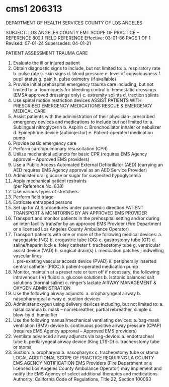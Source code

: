 # cms1 206313

DEPARTMENT OF HEALTH SERVICES 
COUNTY OF LOS ANGELES 
 
SUBJECT:  LOS ANGELES COUNTY EMT SCOPE OF PRACTICE –  REFERENCE 802.1 
FIELD REFERENCE 
Effective: 03-01-86  PAGE 1 OF 1 
Revised: 07-01-24 
Supersedes: 04-01-21 
 
PATIENT ASSESSMENT TRAUMA CARE 
1. Evaluate the ill or injured patient 
2. Obtain diagnostic signs to include, but not limited to: 
a. respiratory rate 
b. pulse rate 
c. skin signs 
d. blood pressure 
e. level of consciousness 
f. pupil status 
g. pain 
h. pulse oximetry (if available) 
1. Provide initial prehospital emergency trauma care 
including, but not limited to: 
a. tourniquets for bleeding control 
b. hemostatic dressings  
(EMSA approved dressings only) 
c. extremity splints 
d. traction splints 
2. Use spinal motion restriction devices 
ASSIST PATIENTS WITH PRESCRIBED 
EMERGENCY MEDICATIONS 
RESCUE & EMERGENCY  
MEDICAL CARE 
1. Assist patients with the administration of their physician-
prescribed emergency devices and medications to 
include but not limited to: 
a. Sublingual nitroglycerin 
b. Aspirin 
c. Bronchodilator inhaler or nebulizer 
d. Epinephrine device (autoinjector) 
e. Patient-operated medication pump 
1. Provide basic emergency care 
2. Perform cardiopulmonary resuscitation (CPR) 
3. Utilize mechanical adjuncts for basic CPR 
(requires EMS Agency approval – Approved EMS 
providers) 
4. Use a Public Access Automated External Defibrillator (AED) 
(carrying an AED requires EMS Agency approval as 
an AED Service Provider) 
5. Administer oral glucose or sugar for suspected 
hypoglycemia 
6. Apply mechanical patient restraints  
(per Reference No. 838) 
7. Use various types of stretchers 
8. Perform field triage 
9. Extricate entrapped persons 
10. Set up for ALS procedures under paramedic direction 
PATIENT TRANSPORT & MONITORING BY AN 
APPROVED EMS PROVIDER 
1. Transport and monitor patients in the prehospital setting 
and/or during an inter-facility transfer by an approved 
EMS Provider (Fire Department or a licensed Los 
Angeles County Ambulance Operator) 
2. Transport patients with one or more of the following 
medical devices: 
a. nasogastric (NG) 
b. orogastric tube (OG) 
c. gastrostomy tube (GT) 
d. saline/heparin lock 
e. foley catheter 
f. tracheostomy tube 
g. ventricular assist device (VAD) 
h. surgical drain(s) 
i. medication patches 
j indwelling vascular lines  
  i. pre-existing vascular access device (PVAD) 
 ii. peripherally inserted central catheter (PICC) 
k patient-operated medication pump 
3. Monitor, maintain at a preset rate or turn off if 
necessary, the following intravenous (IV) fluids: 
a. glucose solutions 
b. isotonic balanced salt solutions (normal saline) 
c. ringer’s lactate 
AIRWAY MANAGEMENT &  
OXYGEN ADMINISTRATION 
1. Use the following airway adjuncts: 
a. oropharyngeal airway 
b. nasopharyngeal airway 
c. suction devices 
2. Administer oxygen using delivery devices including, but not 
limited to: 
a. nasal cannula 
b. mask – nonrebreather, partial rebreather, simple 
c. blow-by 
d. humidifier 
3. Use the following manual/mechanical ventilating devices: 
a. bag-mask ventilation (BMV) device 
b. continuous positive airway pressure (CPAP) 
(requires EMS Agency approval – Approved EMS 
providers) 
4. Ventilate advanced airway adjuncts via bag-device: 
a. endotracheal tube 
b. perilaryngeal airway device (King LTS-D) 
c. tracheostomy tube or stoma 
5. Suction: 
a. oropharynx 
b. nasopharynx 
c. tracheostomy tube or stoma 
LOCAL ADDITIONAL SCOPE OF PRACTICE 
REQUIRING LA COUNTY EMS AGENCY 
NOTIFICATION 
EMS Providers (Fire Department or a licensed Los 
Angeles County Ambulance Operator) may implement 
and notify the EMS Agency of select additional therapies 
and medications. Authority: California Code of Regulations, 
Title 22, Section 100063
